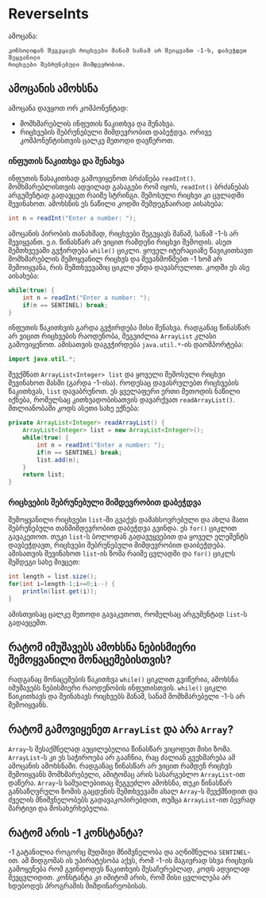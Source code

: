 # ReverseInts

ამოცანა:
```
კონსოლიდან შეგვყავს რიცხვები მანამ სანამ არ შეიყვანთ -1-ს, დაბეჭდეთ შეყვანილი
რიცხვები შებრუნებული მიმდევრობით.
```
## ამოცანის ამოხსნა
ამოცანა დავყოთ ორ კომპონენტად:
* მომხმარებლის ინფუთის წაკითხვა და შენახვა.
* რიცხვების შებრუნებული მიმდევრობით დაბეჭდვა.
ორივე კომპონენტისთვის ცალკე მეთოდი დავწეროთ.

### ინფუთის წაკითხვა და შენახვა
ინფუთის წასაკითხად გამოვიყენოთ ბრძანება `readInt()`. მომხმარებლისთვის ადვილად გასაგები რომ იყოს, `readInt()` ბრძანებას არგუმენტად გადავცეთ რაიმე სტრინგი. შემოსული რიცხვი კი ცვლადში შევინახოთ. ამოხსნის ეს ნაწილი კოდში შემდეგნაირად აისახება:
```java
int n = readInt("Enter a number: ");
```
ამოცანის პირობის თანახმად, რიცხვები შეგვყავს მანამ, სანამ -1-ს არ შევიყვანთ. ე.ი. წინასწარ არ ვიცით რამდენი რიცხვი შემოდის. ასეთ შემთხვევაში გვჭირდება `while()` ციკლი. ყოველ იტერაციაზე წავიკითხავთ მომხმარებლის შემოყვანილ რიცხვს და შევანმოწმებთ -1 ხომ არ შემოიყვანა, რის შემთხვევაშიც ციკლი უნდა დავასრულოთ. კოდში ეს ასე აისახება:
```java
while(true) {
    int n = readInt("Enter a number: ");
    if(n == SENTINEL) break;
}
```
ინფუთის წაკითხვის გარდა გვჭირდება მისი შენახვა. რადგანაც წინასწარ არ ვიცით რიცხვების რაოდენობა, შეგვიძლია `ArrayList` კლასი გამოვიყენოთ. ამისათვის დაგვჭირდება `java.util.*`-ის დაომპორტება:
```java
import java.util.*;
```
შევქმნათ `ArrayList<Integer> list` და ყოველი შემოსული რიცხვი შევინახოთ მასში (გარდა -1-ისა). როდესაც დავასრულებთ რიცხვების წაკითხვას, `list` დავაბრუნოთ.
ეს ყველაფერი ერთი მეთოდის ნაწილი იქნება, რომელსაც კითხვადობისათვის დავარქვათ `readArrayList()`. მთლიანობაში კოდს ასეთი სახე ექნება:
```java
private ArrayList<Integer> readArrayList() {
    ArrayList<Integer> list = new ArrayList<Integer>();
    while(true) {
        int n = readInt("Enter a number: ");
        if(n == SENTINEL) break;
        list.add(n);
    }
    return list;
}
```
### რიცხვების შებრუნებული მიმდევრობით დაბეჭდვა
შემოყვანილი რიცხვები `list`-ში გვაქვს დამახსოვრებული და ახლა მათი შებრუნებული თანმიმდევრობით დაბეჭდვა გვინდა. ეს `for()` ციკლით გავაკეთოთ. თუკი `list`-ს ბოლოდან გადავუყვებით და ყოველ ელემენტს დავბეჭდავთ, რიცხვები შებრუნებული მიმდევრობით დაიბეჭდება. ამისათვის შევინახოთ `list`-ის ზომა რაიმე ცვლადში და `for()` ციკლს შემდეგი სახე მივცეთ:
```java
int length = list.size();
for(int i=length-1;i>=0;i--) {
    println(list.get(i));
}
```
ამისთვისაც ცალკე მეთოდი გავაკეთოთ, რომელსაც არგუმენტად `list`-ს გადავცემთ.

## რატომ იმუშავებს ამოხსნა ნებისმიერი შემოყვანილი მონაცემებისთვის?
რადგანაც მონაცემების წაკითხვა `while()` ციკლით გვიწერია, ამოხსნა იმუშავებს ნებისმიერი რაოდენობის ინფუთისთვის. `while()` ციკლი წაიკითხავს და შეინახავს რიცხვებს მანამ, სანამ მომხმარებელი -1-ს არ შემოიყვანს.

## რატომ გამოვიყენეთ `ArrayList` და არა `Array`?
`Array`-ს შესაქმნელად აუცილებელია წინასწარ ვიცოდეთ მისი ზომა. `ArrayList`-ს კი ეს საჭიროება არ გააჩნია, რაც ძალიან გვეხმარება ამ ამოცანის ამოხსნაში. რადგანაც წინასწარ არ ვიცით რამდენ რიცხვს შემოიყვანს მომხმარებელი, ამიტომაც არის სასარგებლო `ArrayList`-ით დაწერა. `Array`-ს საშუალებითაც შეგვეძლო ამოხსნა, თუკი წინასწარ განსაზღვრული ზომის გაცდენის შემთხვევაში ახალ `Array`-ს შევქმნიდით და ძველის მნიშვნელობებს გადავაკოპირებდით, თუმცა `ArrayList`-ით ბევრად მარტივი და მოსახერხებელია.

## რატომ არის -1 კონსტანტა?
-1 გატანილია როგორც მუდმივი მნიშვნელობა და აღნიშნულია `SENTINEL`-ით. ამ მიდგომას ის უპირატესობა აქვს, რომ -1-ის მაგივრად სხვა რიცხვის გამოყენება რომ გვინდოდეს წაკითხვის შესაჩერებლად, კოდს ადვილად შევცვლიდით. კონსტანტა კი იმიტომ არის, რომ მისი ცვლილება არ ხდებოდეს პროგრამის მიმდინარეობისას.